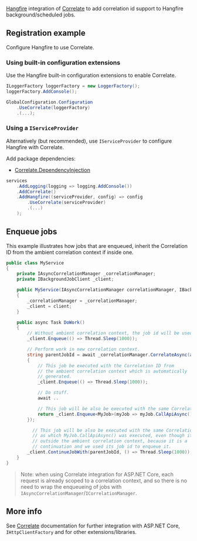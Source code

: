 [Hangfire](https://www.hangfire.io/) integration of [Correlate](https://github.com/skwasjer/Correlate) to add correlation id support to Hangfire background/scheduled jobs.

## Registration example ###

Configure Hangfire to use Correlate.

### Using built-in configuration extensions ###

Use the Hangfire built-in configuration extensions to enable Correlate.

```csharp
ILoggerFactory loggerFactory = new LoggerFactory();
loggerFactory.AddConsole();

GlobalConfiguration.Configuration
    .UseCorrelate(loggerFactory)
    .(...);
```

### Using a `IServiceProvider`

Alternatively (but recommended), use `IServiceProvider` to configure Hangfire with Correlate.

Add package dependencies:
- [Correlate.DependencyInjection](https://github.com/skwasjer/Correlate)

```csharp
services
    .AddLogging(logging => logging.AddConsole())
    .AddCorrelate()
    .AddHangfire((serviceProvider, config) => config
        .UseCorrelate(serviceProvider)
        .(...)
    );
```

## Enqueue jobs

This example illustrates how jobs that are enqueued, inherit the Correlation ID from the ambient correlation context if inside one.

```csharp
public class MyService
{
    private IAsyncCorrelationManager _correlationManager;
    private IBackgroundJobClient _client;

    public MyService(IAsyncCorrelationManager correlationManager, IBackgroundJobClient client)
    {
        _correlationManager = _correlationManager;
        _client = client;
    }

    public async Task DoWork()
    {
        // Without ambient correlation context, the job id will be used.
        _client.Enqueue(() => Thread.Sleep(1000));

        // Perform work in new correlation context.
        string parentJobId = await _correlationManager.CorrelateAsync(async () =>
        {
            // This job be executed with the Correlation ID from
            // the ambient correlation context which is automatically
            // generated.
            _client.Enqueue(() => Thread.Sleep(1000));

            // Do stuff.
            await ..

            // This job will be also be executed with the same Correlation ID.
            return _client.Enqueue<MyJob>(myJob => myJob.CallApiAsync());
        });

          // This job will be also be executed with the same Correlation ID
          // as which MyJob.CallApiAsync() was executed, even though it is
          // outside the ambient correlation context, because it is a 
          // continuation and we used its job id to enqueue it.
        _client.ContinueJobWith(parentJobId, () => Thread.Sleep(1000));
    }
}
```

> Note: when using Correlate integration for ASP.NET Core, each request is already scoped to a correlation context, and so there is no need to wrap the enqueueing of jobs with `IAsyncCorrelationManager`/`ICorrelationManager`.

## More info

See [Correlate](https://github.com/skwasjer/Correlate) documentation for further integration with ASP.NET Core, `IHttpClientFactory` and for other extensions/libraries.
